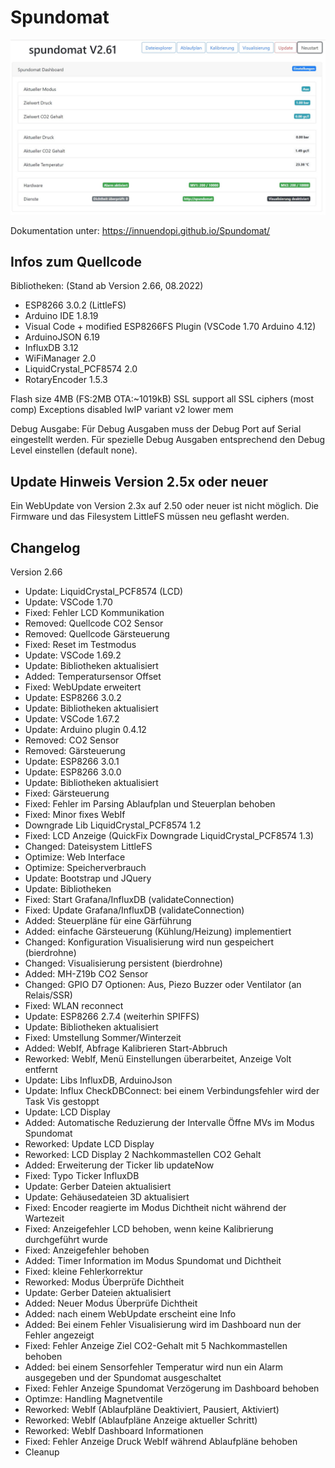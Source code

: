 # Spundomat

![ov1](/Info/Spundomat01.jpg)

Dokumentation unter: <https://innuendopi.github.io/Spundomat/>

## Infos zum Quellcode

Bibliotheken: (Stand ab Version 2.66, 08.2022)

- ESP8266 3.0.2 (LittleFS)
- Arduino IDE 1.8.19
- Visual Code + modified ESP8266FS Plugin (VSCode 1.70 Arduino 4.12)
- ArduinoJSON 6.19
- InfluxDB 3.12
- WiFiManager 2.0
- LiquidCrystal_PCF8574 2.0
- RotaryEncoder 1.5.3

Flash size 4MB (FS:2MB OTA:~1019kB)
SSL support all SSL ciphers (most comp)
Exceptions disabled
IwIP variant v2 lower mem

Debug Ausgabe:
Für Debug Ausgaben muss der Debug Port auf Serial eingestellt werden. Für spezielle Debug Ausgaben entsprechend den Debug Level einstellen (default none).

## Update Hinweis Version 2.5x oder neuer

Ein WebUpdate von Version 2.3x auf 2.50 oder neuer ist nicht möglich. Die Firmware und das Filesystem LittleFS müssen neu geflasht werden.

## Changelog

Version 2.66

- Update:   LiquidCrystal_PCF8574 (LCD)
- Update:   VSCode 1.70
- Fixed:    Fehler LCD Kommunikation
- Removed:  Quellcode CO2 Sensor
- Removed:  Quellcode Gärsteuerung
- Fixed:    Reset im Testmodus
- Update:   VSCode 1.69.2
- Update:   Bibliotheken aktualisiert
- Added:    Temperatursensor Offset
- Fixed:    WebUpdate erweitert
- Update:   ESP8266 3.0.2
- Update:   Bibliotheken aktualisiert
- Update:   VSCode 1.67.2
- Update:   Arduino plugin 0.4.12
- Removed:  CO2 Sensor
- Removed:  Gärsteuerung
- Update:   ESP8266 3.0.1
- Update:   ESP8266 3.0.0
- Update:   Bibliotheken aktualisiert
- Fixed:    Gärsteuerung
- Fixed:    Fehler im Parsing Ablaufplan und Steuerplan behoben
- Fixed:    Minor fixes WebIf
- Downgrade Lib LiquidCrystal_PCF8574 1.2
- Fixed:    LCD Anzeige (QuickFix Downgrade LiquidCrystal_PCF8574 1.3)
- Changed:  Dateisystem LittleFS
- Optimize: Web Interface
- Optimize: Speicherverbrauch
- Update:   Bootstrap und JQuery
- Update:   Bibliotheken
- Fixed:    Start Grafana/InfluxDB (validateConnection)
- Fixed:    Update Grafana/InfluxDB (validateConnection)
- Added:    Steuerpläne für eine Gärführung
- Added:    einfache Gärsteuerung (Kühlung/Heizung) implementiert
- Changed:  Konfiguration Visualisierung wird nun gespeichert (bierdrohne)
- Changed:  Visualisierung persistent (bierdrohne)
- Added:    MH-Z19b CO2 Sensor
- Changed:  GPIO D7 Optionen: Aus, Piezo Buzzer oder Ventilator (an Relais/SSR)
- Fixed:    WLAN reconnect
- Update:   ESP8266 2.7.4 (weiterhin SPIFFS)
- Update:   Bibliotheken aktualisiert
- Fixed:    Umstellung Sommer/Winterzeit
- Added:    WebIf, Abfrage Kalibrieren Start-Abbruch
- Reworked: WebIf, Menü Einstellungen überarbeitet, Anzeige Volt entfernt
- Update:   Libs InfluxDB, ArduinoJson
- Update:   Influx CheckDBConnect: bei einem Verbindungsfehler wird der Task Vis gestoppt
- Update:   LCD Display
- Added:    Automatische Reduzierung der Intervalle Öffne MVs im Modus Spundomat
- Reworked: Update LCD Display
- Reworked: LCD Display 2 Nachkommastellen CO2 Gehalt
- Added:    Erweiterung der Ticker lib updateNow
- Fixed:    Typo Ticker InfluxDB
- Update:   Gerber Dateien aktualisiert
- Update:   Gehäusedateien 3D aktualisiert
- Fixed:    Encoder reagierte im Modus Dichtheit nicht während der Wartezeit
- Fixed:    Anzeigefehler LCD behoben, wenn keine Kalibrierung durchgeführt wurde
- Fixed:    Anzeigefehler behoben
- Added:    Timer Information im Modus Spundomat und Dichtheit
- Fixed:    kleine Fehlerkorrektur
- Reworked: Modus Überprüfe Dichtheit
- Update:   Gerber Dateien aktualisiert
- Added:    Neuer Modus Überprüfe Dichtheit
- Added:    nach einem WebUpdate erscheint eine Info
- Added:    Bei einem Fehler Visualisierung wird im Dashboard nun der Fehler angezeigt
- Fixed:    Fehler Anzeige Ziel CO2-Gehalt mit 5 Nachkommastellen behoben
- Added:    bei einem Sensorfehler Temperatur wird nun ein Alarm ausgegeben und der Spundomat ausgeschaltet
- Fixed:    Fehler Anzeige Spundomat Verzögerung im Dashboard behoben
- Optimze:  Handling Magnetventile
- Reworked: WebIf (Ablaufpläne Deaktiviert, Pausiert, Aktiviert)
- Reworked: WebIf (Ablaufpläne Anzeige aktueller Schritt)
- Reworked: WebIf Dashboard Informationen
- Fixed:    Fehler Anzeige Druck WebIf während Ablaufpläne behoben
- Cleanup
